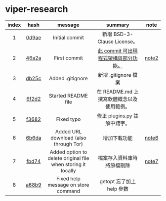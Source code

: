 # viper-research

| index |  hash |       message       | summary | note |
|:-----:|:-----:|:-------------------:|:-------:|:----:|
|   1   | [0d9ae] | Initial commit      | 新增 BSD-3-Clause License。        |
|   2   | [46a2a] | First commit        | [此 commit 可出現程式架構與部分功能。]| [note2] |
|   3   | [db25c] | Added .gitignore    | 新增 .gitignore 檔案        |
|   4   | [6f2d2] | Started README file | 在 README.md 上撰寫軟體概念以及使用範例。        |
|   5   | [f3682] | Fixed typo          | 修正 plugins.py 註解中錯字。        |
|   6   | [6b6da] | Added URL download (also through Tor) | 增加下載功能 | [note6] |
|   7   | [fbd74] | Added option to delete original file when storing it locally | 檔案存入資料庫時將原檔刪除 | [note7] |
|   8   | [a68b9] | Fixed help message on store command | getopt 忘了加上 help 參數 |

[0d9ae]:https://github.com/viper-framework/viper/tree/0d9ae
[46a2a]:https://github.com/viper-framework/viper/tree/46a2a
[db25c]:https://github.com/viper-framework/viper/tree/db25c
[6f2d2]:https://github.com/viper-framework/viper/tree/6f2d2
[f3682]:https://github.com/viper-framework/viper/tree/f3682
[6b6da]:https://github.com/viper-framework/viper/tree/6b6da
[fbd74]:https://github.com/viper-framework/viper/tree/fbd74
[a68b9]:https://github.com/viper-framework/viper/tree/a68b9

[此 commit 可出現程式架構與部分功能。]:https://github.com/18z/viper-trace

[note2]:https://github.com/18z/viper-research/tree/master/materials/2-46a2a
[note6]:https://github.com/18z/viper-research/tree/master/materials/6-6b6da
[note7]:https://github.com/18z/viper-research/tree/master/materials/7-fbd74
